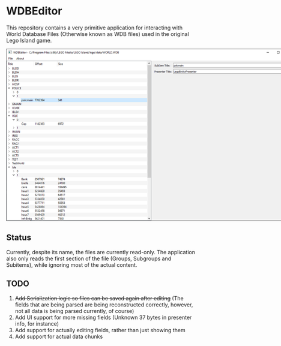 # WDBEditor

This repository contains a very primitive application for interacting with World Database Files (Otherwise known as WDB files) used in the original Lego Island game.

<img src="res/img/Screenshot.png" style="max-width: 768px;" alt="A screenshot of the application."/>

## Status

Currently, despite its name, the files are currently read-only.
The application also only reads the first section of the file (Groups, Subgroups and Subitems), while ignoring most of the actual content.

## TODO
1. ~~Add Serialization logic so files can be saved again after editing~~ (The fields that are being parsed are being reconstructed correctly, however, not all data is being parsed currently, of course)
2. Add UI support for more missing fields (Unknown 37 bytes in presenter info, for instance)
3. Add support for actually editing fields, rather than just showing them
4. Add support for actual data chunks
